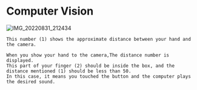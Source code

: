 # Computer Vision

![IMG_20220831_212434](https://user-images.githubusercontent.com/90928167/187754158-70623de8-4c8b-445f-93d1-d6a136b4fed2.png)

	This number (1) shows the approximate distance between your hand and the camera.

	When you show your hand to the camera,The distance number is displayed.
	This part of your finger (2) should be inside the box, and the distance mentioned (1) should be less than 50.
	In this case, it means you touched the button and the computer plays the desired sound.
